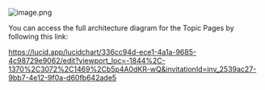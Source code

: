 ![image.png](/.attachments/image-532af7af-3b26-4512-a770-e38db7de8cee.png)

You can access the full architecture diagram for the Topic Pages by following this link:

https://lucid.app/lucidchart/336cc94d-ece1-4a1a-9685-4c98729e9062/edit?viewport_loc=-1844%2C-1370%2C3072%2C1469%2Cb5p4A0dKR-wQ&invitationId=inv_2539ac27-9bb7-4e12-9f0a-d60fb642ade5

